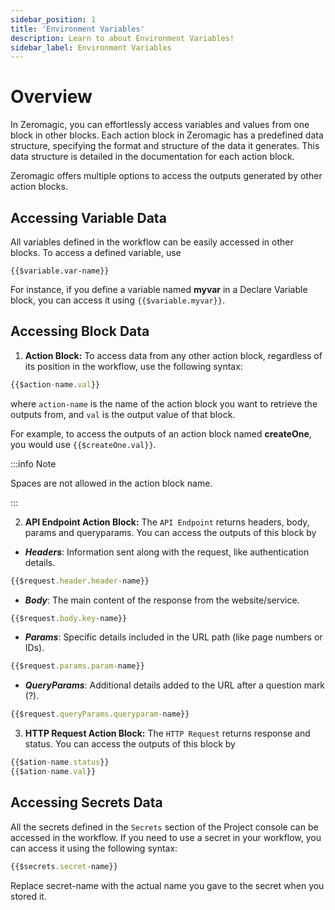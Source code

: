```yaml
---
sidebar_position: 1
title: 'Environment Variables'
description: Learn to about Environment Variables! 
sidebar_label: Environment Variables
---
```


# Overview

In Zeromagic, you can effortlessly access variables and values from one block in other blocks. Each action block in Zeromagic has a predefined data structure, specifying the format and structure of the data it generates. This data structure is detailed in the documentation for each action block.

Zeromagic offers multiple options to access the outputs generated by other action blocks.

## Accessing Variable Data

All variables defined in the workflow can be easily accessed in other blocks. To access a defined variable, use 
```
{{$variable.var-name}}
```
For instance, if you define a variable named **myvar** in a Declare Variable block, you can access it using `{{$variable.myvar}}`.

## Accessing Block Data


1. **Action Block:** To access data from any other action block, regardless of its position in the workflow, use the following syntax: 
```js
{{$action-name.val}}
```
where `action-name` is the name of the action block you want to retrieve the outputs from, and `val` is the output value of that block.

For example, to access the outputs of an action block named **createOne**, you would use `{{$createOne.val}}`.


:::info Note

Spaces are not allowed in the action block name.

:::


2. **API Endpoint Action Block:** The `API Endpoint` returns headers, body, params and queryparams. You can access the outputs of this block by 

- **_Headers_**: Information sent along with the request, like authentication details.

```js  
{{$request.header.header-name}}
```

- **_Body_**: The main content of the response from the website/service.

```js  
{{$request.body.key-name}}
```

- **_Params_**: Specific details included in the URL path (like page numbers or IDs).

```js  
{{$request.params.param-name}}
```

- **_QueryParams_**: Additional details added to the URL after a question mark (?).


```js  
{{$request.queryParams.queryparam-name}}
```


3. **HTTP Request Action Block:** The `HTTP Request` returns response and status. You can access the outputs of this block by 

```js  
{{$ation-name.status}}
{{$ation-name.val}}
```

## Accessing Secrets Data

All the secrets defined in the `Secrets` section of the Project console can be accessed in the workflow. If you need to use a secret in your workflow, you can access it using the following syntax:

```js
{{$secrets.secret-name}}
```
Replace secret-name with the actual name you gave to the secret when you stored it.

